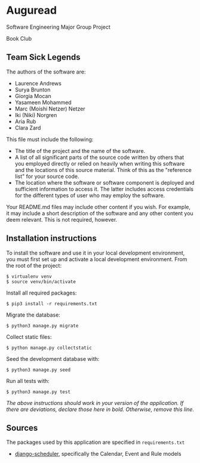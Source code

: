 # Auguread
Software Engineering Major Group Project

Book Club

## Team Sick Legends
The authors of the software are:
- Laurence Andrews
- Surya Brunton
- Giorgia Mocan
- Yasameen Mohammed
- Marc (Moishi Netzer) Netzer
- Iki (Niki) Norgren
- Aria Rub
- Clara Zard

This file must include the following:

- The title of the project and the name of the software.
- A list of all significant parts of the source code written by others that you employed directly or relied on
heavily when writing this software and the locations of this source material.  Think of this as the "reference list" for your source code.
- The location where the software or software component is deployed and sufficient information to access it. The latter includes access credentials
for the different types of user who may employ the software.

Your README.md files may include other content if you wish.  For example, it may include a short description of the software and any other content you deem relevant.  This is not required, however.

## Installation instructions
To install the software and use it in your local development environment, you must first set up and activate a local development environment.  From the root of the project:

```
$ virtualenv venv
$ source venv/bin/activate
```

Install all required packages:

```
$ pip3 install -r requirements.txt
```

Migrate the database:

```
$ python3 manage.py migrate
```
Collect static files:

```
$ python manage.py collectstatic
```

Seed the development database with:

```
$ python3 manage.py seed
```

Run all tests with:
```
$ python3 manage.py test
```

*The above instructions should work in your version of the application.  If there are deviations, declare those here in bold.  Otherwise, remove this line.*

## Sources
The packages used by this application are specified in `requirements.txt`

- [django-scheduler](https://django-scheduler.readthedocs.io/en/latest/), specifically the Calendar, Event and Rule models

